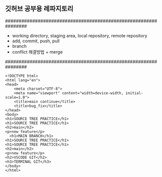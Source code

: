 ## 깃허브 공부용 레파지토리

################################################################

- working directory, staging area, local repository, remote repository
- add, commit, push, pull
- branch
- conflict 해결방법 + merge

################################################################

 

    <!DOCTYPE html>
    <html lang="en">
    <head>
        <meta charset="UTF-8">
        <meta name="viewport" content="width=device-width, initial-scale=1.0">
        <title>main continue</title>
        <title>bug_fix</title>
    </head>
    <body>
    <h1>SOURCE TREE PRACTICE</h1>
    <h1>SOURCE TREE PRACTICE</h1>
    <h2>main</h2>
    <p>new feature</p>
      <h1>MAIN BRANCH</h1>
    <h1>SOURCE TREE PRACTICE</h1>
    <h1>SOURCE TREE PRACTICE</h1>
    <h2>main</h2>
    <p>new feature</p>
    <h2>VSCODE GIT</h2>
    <h3>TERMINAL GIT</h3>
    </body>
    </html>
